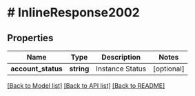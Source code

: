# # InlineResponse2002

## Properties

Name | Type | Description | Notes
------------ | ------------- | ------------- | -------------
**account_status** | **string** | Instance Status | [optional]

[[Back to Model list]](../../README.md#models) [[Back to API list]](../../README.md#endpoints) [[Back to README]](../../README.md)
